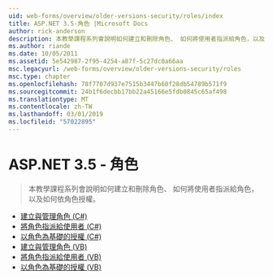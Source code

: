 ```yaml
---
uid: web-forms/overview/older-versions-security/roles/index
title: ASP.NET 3.5-角色 |Microsoft Docs
author: rick-anderson
description: 本教學課程系列會說明如何建立和刪除角色、 如何將使用者指派給角色，以及如何依角色授權。
ms.author: riande
ms.date: 10/05/2011
ms.assetid: 5e542987-2f95-4254-a87f-5c27dc0a66aa
msc.legacyurl: /web-forms/overview/older-versions-security/roles
msc.type: chapter
ms.openlocfilehash: 78f7707d937e7515b3447b60f28db54789b571f9
ms.sourcegitcommit: 24b1f6decbb17bb22a45166e5fdb0845c65af498
ms.translationtype: MT
ms.contentlocale: zh-TW
ms.lasthandoff: 03/01/2019
ms.locfileid: "57022895"
---
```

<a name="aspnet-35---roles"></a>ASP.NET 3.5 - 角色
====================
> 本教學課程系列會說明如何建立和刪除角色、 如何將使用者指派給角色，以及如何依角色授權。


- [建立與管理角色 (C#)](creating-and-managing-roles-cs.md)
- [將角色指派給使用者 (C#)](assigning-roles-to-users-cs.md)
- [以角色為基礎的授權 (C#)](role-based-authorization-cs.md)
- [建立與管理角色 (VB)](creating-and-managing-roles-vb.md)
- [將角色指派給使用者 (VB)](assigning-roles-to-users-vb.md)
- [以角色為基礎的授權 (VB)](role-based-authorization-vb.md)
